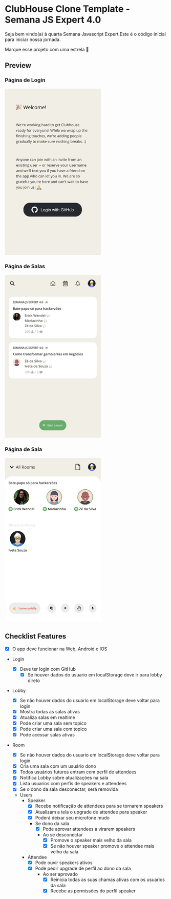 # ClubHouse Clone Template - Semana JS Expert 4.0

Seja bem vindo(a) à quarta Semana Javascript Expert.Este é o código inicial para iniciar nossa jornada.

Marque esse projeto com uma estrela 🌟

## Preview

### Página de Login

<img src="https://github.com/ErickWendel/semanajsexpert-clubhouse-template/raw/main/assets/printscreen/clubhouse-login.PNG" width="300" alt="Login" />

### Página de Salas

<img src="https://github.com/ErickWendel/semanajsexpert-clubhouse-template/raw/main/assets/printscreen/clubhouse-home.PNG" width="300" alt="Home" />

### Página de Sala

<img src="https://github.com/ErickWendel/semanajsexpert-clubhouse-template/raw/main/assets/printscreen/clubhouse-room.PNG" width="300" alt="Room" />

## Checklist Features

- [x] O app deve funcionar na Web, Android e IOS
- Login

  - [x] Deve ter login com GitHub
    - [x] Se houver dados do usuario em localStorage deve ir para lobby direto

- Lobby
  - [x] Se não houver dados do usuario em localStorage deve voltar para login
  - [x] Mostra todas as salas ativas
  - [x] Atualiza salas em realtime
  - [x] Pode criar uma sala sem topico
  - [x] Pode criar uma sala com topico
  - [x] Pode acessar salas ativas
- Room
  - [x] Se não houver dados do usuario em localStorage deve voltar para login
  - [x] Cria uma sala com um usuário dono
  - [x] Todos usuários futuros entram com perfil de attendees
  - [x] Notifica Lobby sobre atualizações na sala
  - [x] Lista usuarios com perfis de speakers e attendees
  - [x] Se o dono da sala desconectar, será removida
  - Users
    - Speaker
      - [x] Recebe notificação de attendees para se tornarem speakers
      - [x] Atualizam a tela o upgrade de attendee para speaker
      - [x] Poderá deixar seu microfone mudo
      - Se dono da sala
        - [x] Pode aprovar attendees a virarem speakers
        - Ao se desconectar
          - [x] Promove o speaker mais velho da sala
          - [x] Se não houver speaker promove o attendee mais velho da sala
    - Attendee
      - [x] Pode ouvir speakers ativos
      - [x] Pode pedir upgrade de perfil ao dono da sala
        - Ao ser aprovado
          - [x] Reinicia todas as suas chamas ativas com os usuarios da sala
          - [x] Recebe as permissões do perfil speaker
